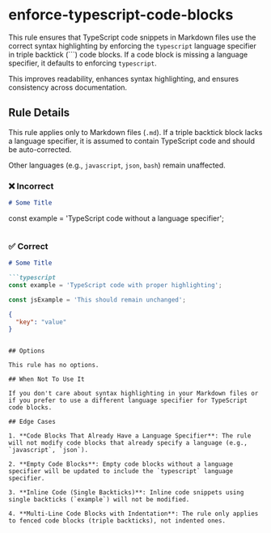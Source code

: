 # enforce-typescript-code-blocks

This rule ensures that TypeScript code snippets in Markdown files use the correct syntax highlighting by enforcing the `typescript` language specifier in triple backtick (```) code blocks. If a code block is missing a language specifier, it defaults to enforcing `typescript`.

This improves readability, enhances syntax highlighting, and ensures consistency across documentation.

## Rule Details

This rule applies only to Markdown files (`.md`). If a triple backtick block lacks a language specifier, it is assumed to contain TypeScript code and should be auto-corrected.

Other languages (e.g., `javascript`, `json`, `bash`) remain unaffected.

### ❌ Incorrect

```markdown
# Some Title

```
const example = 'TypeScript code without a language specifier';
```
```

### ✅ Correct

```markdown
# Some Title

```typescript
const example = 'TypeScript code with proper highlighting';
```

```javascript
const jsExample = 'This should remain unchanged';
```

```json
{
  "key": "value"
}
```
```

## Options

This rule has no options.

## When Not To Use It

If you don't care about syntax highlighting in your Markdown files or if you prefer to use a different language specifier for TypeScript code blocks.

## Edge Cases

1. **Code Blocks That Already Have a Language Specifier**: The rule will not modify code blocks that already specify a language (e.g., `javascript`, `json`).

2. **Empty Code Blocks**: Empty code blocks without a language specifier will be updated to include the `typescript` language specifier.

3. **Inline Code (Single Backticks)**: Inline code snippets using single backticks (`example`) will not be modified.

4. **Multi-Line Code Blocks with Indentation**: The rule only applies to fenced code blocks (triple backticks), not indented ones.
